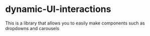 # dynamic-UI-interactions

This is a library that allows you to easily make components such
as dropdowns and carousels
